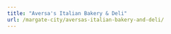 ```yaml
---
title: "Aversa's Italian Bakery & Deli"
url: /margate-city/aversas-italian-bakery-and-deli/
---
```

